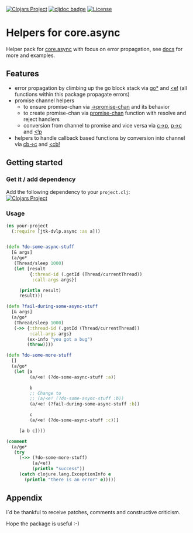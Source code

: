 [![Clojars Project](https://img.shields.io/clojars/v/jtk-dvlp/core.async-helpers.svg)](https://clojars.org/jtk-dvlp/core.async-helpers)
[![cljdoc badge](https://cljdoc.org/badge/jtk-dvlp/core.async-helpers)](https://cljdoc.org/d/jtk-dvlp/core.async-helpers/CURRENT)
[![License](https://img.shields.io/badge/License-EPL%202.0-red.svg)](https://opensource.org/licenses/EPL-2.0)

# Helpers for core.async

Helper pack for [core.async](https://github.com/clojure/core.async) with focus on error propagation, see [docs](https://cljdoc.org/d/jtk-dvlp/core.async-helpers/CURRENT) for more and examples.

## Features

  * error propagation by climbing up the go block stack via [go*](https://cljdoc.org/d/jtk-dvlp/core.async-helpers/CURRENT/api/jtk-dvlp.async#go*) and [<e!](https://cljdoc.org/d/jtk-dvlp/core.async-helpers/CURRENT/api/jtk-dvlp.async#<e!) (all functions within this package propagate errors)
  * promise channel helpers
    * to ensure promise-chan via [->promise-chan](https://cljdoc.org/d/jtk-dvlp/core.async-helpers/CURRENT/api/jtk-dvlp.async#->promise-chan) and its behavior
    * to create promise-chan via [promise-chan](https://cljdoc.org/d/jtk-dvlp/core.async-helpers/CURRENT/api/jtk-dvlp.async#promise-chan) function with resolve and reject handlers
    * conversion from channel to promise and vice versa via [c->p](https://cljdoc.org/d/jtk-dvlp/core.async-helpers/CURRENT/api/jtk-dvlp.async.inertop.promise#c->p), [p->c](https://cljdoc.org/d/jtk-dvlp/core.async-helpers/CURRENT/api/jtk-dvlp.async.inertop.promise#p->c) and [<!p](https://cljdoc.org/d/jtk-dvlp/core.async-helpers/CURRENT/api/jtk-dvlp.async#<!p)
  * helpers to handle callback based functions by conversion into channel via [cb->c](https://cljdoc.org/d/jtk-dvlp/core.async-helpers/CURRENT/api/jtk-dvlp.async.interop.callback#cb->c) and [<cb!](https://cljdoc.org/d/jtk-dvlp/core.async-helpers/CURRENT/api/jtk-dvlp.async#<cb!)

## Getting started

### Get it / add dependency

Add the following dependency to your `project.clj`:<br>
[![Clojars Project](https://img.shields.io/clojars/v/jtk-dvlp/core.async-helpers.svg)](https://clojars.org/jtk-dvlp/core.async-helpers)

### Usage

```clojure
(ns your-project
  (:require [jtk-dvlp.async :as a]))


(defn ?do-some-async-stuff
  [& args]
  (a/go*
   (Thread/sleep 1000)
   (let [result
         {:thread-id (.getId (Thread/currentThread))
          :call-args args}]

     (println result)
     result)))

(defn ?fail-during-some-async-stuff
  [& args]
  (a/go*
   (Thread/sleep 1000)
   (->> {:thread-id (.getId (Thread/currentThread))
         :call-args args}
        (ex-info "you got a bug")
        (throw))))

(defn ?do-some-more-stuff
  []
  (a/go*
   (let [a
         (a/<e! (?do-some-async-stuff :a))

         b
         ;; Change to
         ;; (a/<e! (?do-some-async-stuff :b))
         (a/<e! (?fail-during-some-async-stuff :b))

         c
         (a/<e! (?do-some-async-stuff :c))]

     [a b c])))

(comment
  (a/go*
   (try
     (->> (?do-some-more-stuff)
          (a/<e!)
          (println "success"))
     (catch clojure.lang.ExceptionInfo e
       (println "there is an error" e)))))
```


## Appendix

I´d be thankful to receive patches, comments and constructive criticism.

Hope the package is useful :-)
